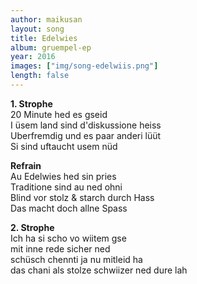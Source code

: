 ```yaml
---
author: maikusan
layout: song
title: Edelwies
album: gruempel-ep
year: 2016
images: ["img/song-edelwiis.png"]
length: false
---
```


**1. Strophe**  
20 Minute hed es gseid  
I üsem land sind d'diskussione heiss  
Uberfremdig und es paar anderi lüüt  
Si sind uftaucht usem nüd

**Refrain**  
Au Edelwies hed sin pries  
Traditione sind au ned ohni  
Blind vor stolz & starch durch Hass  
Das macht doch allne Spass

**2. Strophe**  
Ich ha si scho vo wiitem gse  
mit inne rede sicher ned  
schüsch chennti ja nu mitleid ha  
das chani als stolze schwiizer ned dure lah
